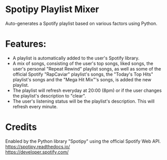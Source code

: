 # Spotipy Playlist Mixer
Auto-generates a Spotify playlist based on various factors using Python.

# Features:
- A playlist is automatically added to the user's Spotify library.
- A mix of songs, consisting of the user's top songs, liked songs, the user's personal "Repeat Rewind" playlist songs, as well as some of the official Spotify "RapCaviar" playlist's songs, the "Today's Top Hits" playlist's songs and the "Mega Hit Mix"'s songs, is added the new playlist.
- The playlist will refresh everyday at 20:00 (8pm) or if the user changes the playlist's description to "clear".
- The user's listening status will be the playlist's description. This will refresh every minute.

# Credits
Enabled by the Python library "Spotipy" using the official Spotify Web API.<br>
https://spotipy.readthedocs.io/<br>
https://developer.spotify.com/
